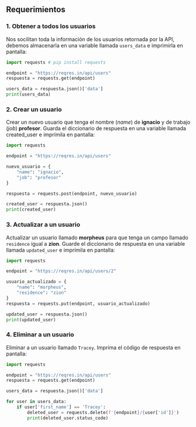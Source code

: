 ## Requerimientos

### 1. Obtener a todos los usuarios

Nos socilitan toda la información de los usuarios retornada por la API, debemos almacenarla en una variable llamada `users_data` e imprimirla en pantalla:

```python
import requests # pip install requests

endpoint = "https://reqres.in/api/users"
respuesta = requests.get(endpoint)

users_data = respuesta.json()['data']
print(users_data)
```

### 2. Crear un usuario

Crear un nuevo usuario que tenga el nombre (*name*) de **ignacio** y de trabajo (*job*) **profesor**. Guarda el diccionario de respuesta en una variable llamada created_user e imprímila en pantalla:

```python
import requests

endpoint = "https://reqres.in/api/users"

nuevo_usuario = {
	"name": "ignacio",
	"job": "profesor"
}

respuesta = requests.post(endpoint, nuevo_usuario)

created_user = respuesta.json()
print(created_user)
```

### 3. Actualizar a un usuario

Actualizar un usuario llamado **morpheus** para que tenga un campo llamado `residence` igual a **zion**. Guarde el diccionario de respuesta en una variable llamada `updated_user` e imprímila en pantalla:

```python
import requests

endpoint = "https://reqres.in/api/users/2"

usuario_actualizado = {
	"name": "morpheus",
	"residence": "zion"
}
respuesta = requests.put(endpoint, usuario_actualizado)

updated_user = respuesta.json()
print(updated_user)
```

### 4. Eliminar a un usuario

Eliminar a un usuario llamado `Tracey`. Imprima el código de respuesta en pantalla:

```python
import requests

endpoint = "https://reqres.in/api/users"
respuesta = requests.get(endpoint)

users_data = respuesta.json()['data']

for user in users_data:
    if user['first_name'] == 'Tracey':
        deleted_user = requests.delete(f'{endpoint}/{user['id']}')
        print(deleted_user.status_code)
```
